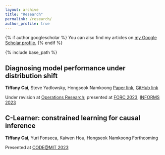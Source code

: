 ```yaml
---
layout: archive
title: "Research"
permalink: /research/
author_profile: true
---
```


{% if author.googlescholar %}
  You can also find my articles on <u><a href="{{author.googlescholar}}">my Google Scholar profile</a>.</u>
{% endif %}

{% include base_path %}

## Diagnosing model performance under distribution shift
**Tiffany Cai**, Steve Yadlowsky, Hongseok Namkoong
[Paper link](http://https://arxiv.org/abs/2303.02011), [GitHub link](https://github.com/namkoong-lab/disde)

Under revision at [Operations
Research](https://pubsonline.informs.org/journal/opre); presented at [FORC 2023](https://responsiblecomputing.org/forc-2023/), [INFORMS 2023](https://meetings.informs.org/wordpress/phoenix2023/)


## C-Learner: constrained learning for causal inference
**Tiffany Cai**, Yuri Fonseca, Kaiwen Hou, Hongseok Namkoong
Forthcoming

Presented at [CODE@MIT
2023](https://ide.mit.edu/events/2023-conference-on-digital-experimentation-mit-codemit/)

